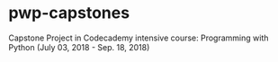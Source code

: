# pwp-capstones


Capstone Project in Codecademy intensive course: Programming with Python (July 03, 2018 - Sep. 18, 2018)

